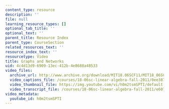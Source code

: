 ```yaml
---
content_type: resource
description: ''
file: null
learning_resource_types: []
optional_tab_title: ''
optional_text: ''
parent_title: Resource Index
parent_type: CourseSection
related_resources_text: ''
resource_index_text: ''
resourcetype: Video
title: Graphs and Networks
uid: 4c4d13d9-6909-13ec-412b-4e8688a48533
video_files:
  archive_url: http://www.archive.org/download/MIT18.06SCF11/MIT18_06SC_110711_N1_300k.mp4
  video_captions_file: /courses/18-06sc-linear-algebra-fall-2011/0ee3872fe8115e03a19270fe59dbb3b9_h0m2tsmSPTI.vtt
  video_thumbnail_file: https://img.youtube.com/vi/h0m2tsmSPTI/default.jpg
  video_transcript_file: /courses/18-06sc-linear-algebra-fall-2011/e607212bd8744684c99da2d595635010_h0m2tsmSPTI.pdf
video_metadata:
  youtube_id: h0m2tsmSPTI
---
```

